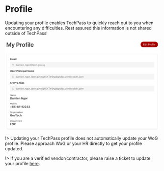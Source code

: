# Profile
Updating your profile enables TechPass to quickly reach out to you when encountering any difficulties. Rest assured this information is not shared outside of TechPass!

![profile](assets/images/profile/userprofile.png)

!> Updating your TechPass profile does not automatically update your WoG profile. Please approach WoG or your HR directly to get your profile updated.

!> If you are a verified vendor/contractor, please raise a ticket to update your profile [here]().
